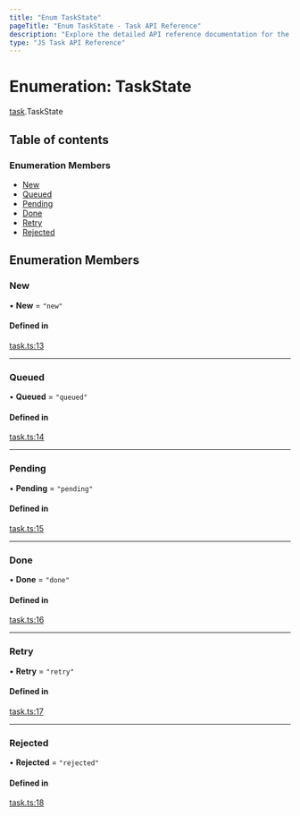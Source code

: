 ```yaml
---
title: "Enum TaskState"
pageTitle: "Enum TaskState - Task API Reference"
description: "Explore the detailed API reference documentation for the Enum TaskState within the Task API SDK for the Golem Network."
type: "JS Task API Reference"
---
```

# Enumeration: TaskState

[task](../modules/task).TaskState

## Table of contents

### Enumeration Members

- [New](task.TaskState#new)
- [Queued](task.TaskState#queued)
- [Pending](task.TaskState#pending)
- [Done](task.TaskState#done)
- [Retry](task.TaskState#retry)
- [Rejected](task.TaskState#rejected)

## Enumeration Members

### New

• **New** = ``"new"``

#### Defined in

[task.ts:13](https://github.com/golemfactory/golem-sdk-task-executor/blob/a31d1c9/src/task.ts#L13)

___

### Queued

• **Queued** = ``"queued"``

#### Defined in

[task.ts:14](https://github.com/golemfactory/golem-sdk-task-executor/blob/a31d1c9/src/task.ts#L14)

___

### Pending

• **Pending** = ``"pending"``

#### Defined in

[task.ts:15](https://github.com/golemfactory/golem-sdk-task-executor/blob/a31d1c9/src/task.ts#L15)

___

### Done

• **Done** = ``"done"``

#### Defined in

[task.ts:16](https://github.com/golemfactory/golem-sdk-task-executor/blob/a31d1c9/src/task.ts#L16)

___

### Retry

• **Retry** = ``"retry"``

#### Defined in

[task.ts:17](https://github.com/golemfactory/golem-sdk-task-executor/blob/a31d1c9/src/task.ts#L17)

___

### Rejected

• **Rejected** = ``"rejected"``

#### Defined in

[task.ts:18](https://github.com/golemfactory/golem-sdk-task-executor/blob/a31d1c9/src/task.ts#L18)
